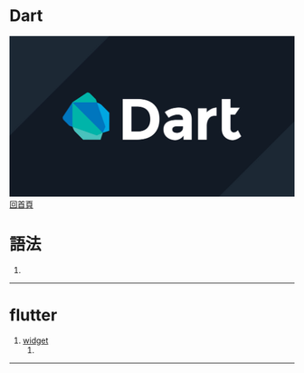 Dart
===
![](./hero.jpg)
[回首頁](https://github.com/frank575/nn/)

# 語法

1. []()

---

# flutter

1. [widget](./mds/flutter/widget)
    1. []()

---